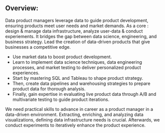 
## Overview:
Data product managers leverage data to guide product development, ensuring products meet user needs and market demands.
As a core : design & manage data infrastructure, analyze user-data & conduct experiements.
It bridges the gap between data science, engineering, and business strategy.
Lead the creation of data-driven products that give businesses a competitive edge.

- Use market data to boost product development. 
- Learn to implement data science techniques, data engineering processes, and market testing to deliver personalized product experiences. 
- Start by mastering SQL and Tableau to shape product strategy. 
- Then, create data pipelines and warehousing strategies to prepare product data for thorough analysis. 
- Finally, gain expertise in evaluating live product data through A/B and multivariate testing to guide product iterations.

We need practical skills to advance in career as a product manager in a data-driven environment. 
Extracting, enriching, and analyzing data visualizations, defining data infrastructure needs is crucial.
Afterwards, we conduct experiments to iteratively enhance the product experience.
